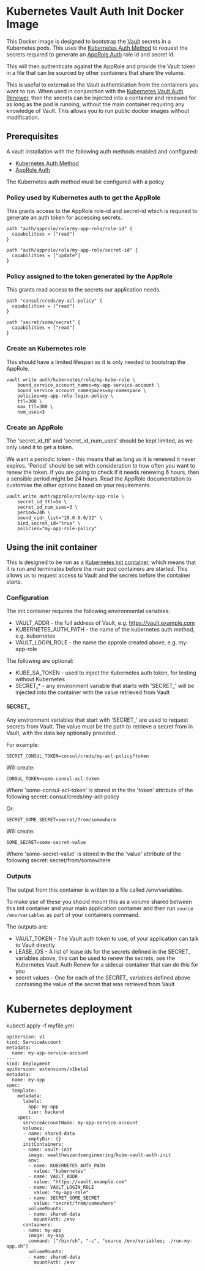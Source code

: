 # Kubernetes Vault Auth Init Docker Image

This Docker image is designed to bootstrap the [Vault](https://www.vaultproject.io) secrets in a Kubernetes
pods. This uses the [Kubernetes Auth Method](https://www.vaultproject.io/docs/auth/kubernetes.html) to
request the secrets required to generate an [AppRole Auth](https://www.vaultproject.io/docs/auth/approle.html)
role id and secret id.

This will then authenticate against the AppRole and provide the Vault token in a file that can be sourced by
other containers that share the volume.

This is useful to externalise the Vault authentication from the containers you want to run. When used in
conjunction with the [Kubernetes Vault Auth Renewer](https://github.com/WealthWizardsEngineering/kube-vault-auth-renewer),
then the secrets can be injected into a container and renewed for as long as the pod is running, without the main
container requiring any knowledge of Vault. This allows you to run public docker images without modification. 

## Prerequisites

A vault installation with the following auth methods enabled and configured:

* [Kubernetes Auth Method](https://www.vaultproject.io/docs/auth/kubernetes.html)
* [AppRole Auth](https://www.vaultproject.io/docs/auth/approle.html)

The Kubernetes auth method must be configured with a policy

### Policy used by Kubernetes auth to get the AppRole

This grants access to the AppRole role-id and secret-id which is required to generate an auth token for
accessing secrets.

```
path "auth/approle/role/my-app-role/role-id" {
  capabilities = ["read"]
}

path "auth/approle/role/my-app-role/secret-id" {
  capabilities = ["update"]
}
```

### Policy assigned to the token generated by the AppRole

This grants read access to the secrets our application needs.

```
path "consul/creds/my-acl-policy" {
  capabilities = ["read"]
}

path "secret/some/secret" {
  capabilities = ["read"]
}
```

### Create an Kubernetes role 

This should have a limited lifespan as it is only needed to bootstrap the AppRole. 

```
vault write auth/kubernetes/role/my-kube-role \
    bound_service_account_names=my-app-service-account \
    bound_service_account_namespaces=my-namespace \
    policies=my-app-role-login-policy \
    ttl=300 \
    max_ttl=300 \
    num_uses=3
```

### Create an AppRole

The 'secret_id_ttl' and 'secret_id_num_uses' should be kept limited, as we only used it to get a token.

We want a periodic token - this means that as long as it is renewed it never expires. 'Period' should be set
with consideration to how often you want to renew the token. If you are going to check if it needs renewing
6 hours, then a sensible period might be 24 hours. Read the AppRole documentation to customise the other
options based on your requirements.

```
vault write auth/approle/role/my-app-role \
    secret_id_ttl=5m \
    secret_id_num_uses=3 \
    period=24h \
    bound_cidr_list="10.0.0.0/32" \
    bind_secret_id="true" \
    policies="my-app-role-policy"
```

## Using the init container

This is designed to be run as a [Kubernetes init container](https://kubernetes.io/docs/concepts/workloads/pods/init-containers/),
which means that it is run and terminates before the main pod containers are started. This allows us to request
access to Vault and the secrets before the container starts.

### Configuration
The init container requires the following environmental variables:

* VAULT_ADDR - the full address of Vault, e.g. https://vault.example.com
* KUBERNETES_AUTH_PATH - the name of the kubernetes auth method, e.g. kubernetes
* VAULT_LOGIN_ROLE - the name the approle created above, e.g. my-app-role

The following are optional:

* KUBE_SA_TOKEN - used to inject the Kubernetes auth token, for testing without Kubernetes
* SECRET_* - any environment variable that starts with 'SECRET_' will be injected into the container with
the value retrieved from Vault

#### SECRET_

Any environment variables that start with 'SECRET_' are used to request secrets from Vault. The value must be
the path to retrieve a secret from in Vault, with the data key optionally provided.

For example:

```
SECRET_CONSUL_TOKEN=consul/creds/my-acl-policy?token
```

Will create:

```
CONSUL_TOKEN=some-consul-acl-token
```

Where 'some-consul-acl-token' is stored in the the 'token' attribute of the following secret:
consul/creds/my-acl-policy

Or:

```
SECRET_SOME_SECRET=secret/from/somewhere
```

Will create:

```
SOME_SECRET=some-secret-value
```

Where 'some-secret-value' is stored in the the 'value' attribute of the following secret:
secret/from/somewhere

### Outputs

The output from this container is written to a file called /env/variables.

To make use of these you should mount this as a volume shared between this init container and your main
application container and then run `source /env/variables` as part of your containers command.

The outputs are:

* VAULT_TOKEN - The Vault auth token to use, of your application can talk to Vault directly
* LEASE_IDS - A list of lease ids for the secrets defined in the SECRET_ variables above, this can
be used to renew the secrets, see the Kubernetes Vault Auth Renew for a sidecar container that can do this
for you
* secret values - One for each of the SECRET_ variables defined above containing the value of the secret
that was retrieved from Vault

# Kubernetes deployment

kubectl apply -f myfile.yml

```
apiVersion: v1
kind: ServiceAccount
metadata:
  name: my-app-service-account
---
kind: Deployment
apiVersion: extensions/v1beta1
metadata:
  name: my-app
spec:
  template:
    metadata:
      labels:
        app: my-app
        tier: backend
    spec:
      serviceAccountName: my-app-service-account
      volumes:
      - name: shared-data
        emptyDir: {}
      initContainers:
      - name: vault-init
        image: wealthwizardsengineering/kube-vault-auth-init
        env:
        - name: KUBERNETES_AUTH_PATH
          value: "kubernetes"
        - name: VAULT_ADDR
          value: "https://vault.example.com"
        - name: VAULT_LOGIN_ROLE
          value: "my-app-role"
        - name: SECRET_SOME_SECRET
          value: "secret/from/somewhere"
        volumeMounts:
        - name: shared-data
          mountPath: /env
      containers:
      - name: my-app
        image: my-app
        command: ["/bin/sh", "-c", "source /env/variables; ./run-my-app.sh"]
        volumeMounts:
        - name: shared-data
          mountPath: /env
```